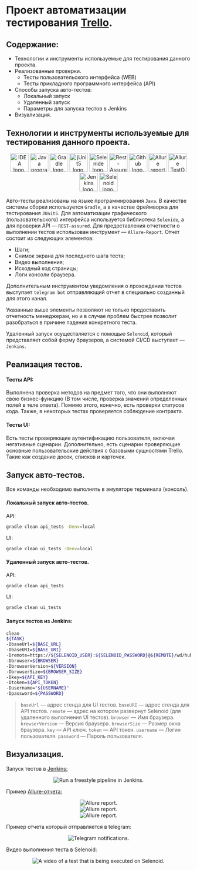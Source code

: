 # Проект автоматизации тестирования [Trello](https://trello.com/).

## Содержание:

- Технологии и инструменты используемые для тестирования данного проекта.
- Реализованные проверки.
    - Тесты пользовательского интерфейса (WEB)
    - Тесты прикладного программного интерфейса (API)
- Способы запуска авто-тестов:
    - Локальный запуск
    - Удаленный запуск
    - Параметры для запуска тестов в Jenkins
- Визуализация.

## Технологии и инструменты используемые для тестирования данного проекта.

<p style="text-align: center;">
<a href="https://www.jetbrains.com/idea/"> <img src="media/images/logos/idea.svg" height="50" width="50" alt="IDEA logo."/></a>
<a href="https://www.java.com/"> <img src="media/images/logos/java.svg" height="50" width="50" alt="Java programming language logo."/></a>
<a href="https://gradle.org/"> <img src="media/images/logos/gradle.svg" height="50" width="50" alt="Gradle logo."/></a>
<a href="https://junit.org/junit5/"> <img src="media/images/logos/jUnit.svg" height="50" width="50" alt="jUnit5 logo."/></a>
<a href="https://selenide.org/"> <img src="media/images/logos/selenide.svg" height="50" width="50" alt="Selenide logo."/></a>
<a href="https://rest-assured.io/"> <img src="media/images/logos/restAssured.svg" width="50" height="50" alt="Rest-Assured logo."/></a>
<a href="https://github.com/"> <img src="media/images/logos/github.svg" height="50" width="50" alt="Github logo."/></a>
<a href="https://allurereport.org/"> <img src="media/images/logos/allure.svg" height="50" width="50" alt="Allure report logo."/></a>
<a href="https://qameta.io/"> <img src="media/images/logos/allureTestOps.svg" height="50" width="50" alt="Allure TestOps logo.">
<a href="https://www.jenkins.io/"> <img src="media/images/logos/jenkins.svg" height="50" width="50" alt="Jenkins logo."/></a>
<a href="https://aerokube.com/selenoid/"> <img src="media/images/logos/selenoid.svg" height="50" width="50" alt="Selenoid logo."></a>
</p>

Авто-тесты реализованы на языке программирования `Java`.
В качестве системы сборки используется `Gradle`, а в качестве фреймворка для тестирования `JUnit5`.
Для автоматизации графического (пользовательского) интерфейса используется библиотека `Selenide`, а для проверки API —
`REST-assured`.
Для предоставления отчетности о выполнении тестов использован инструмент — `Allure-Report`.
Отчет состоит из следующих элементов:

- Шаги;
- Снимок экрана для последнего шага теста;
- Видео выполнения;
- Исходный код страницы;
- Логи консоли браузера.

Дополнительным инструментом уведомления о прохождении тестов выступает ```telegram bot``` отправляющий отчет в
специально созданный для этого канал.

Указанные выше элементы позволяют не только предоставить отчетность менеджерам, но и в случае проблем быстрее позволит
разобраться в причине падения конкретного теста.

Удаленный запуск осуществляется с помощью `Selenoid`, который представляет собой ферму браузеров, а системой CI/CD
выступает — `Jenkins`.

## Реализация тестов.

#### Тесты API:
Выполнена проверка методов на предмет того, что они выполняют свою бизнес-функцию (В том числе, проверка значений определенных полей в теле ответа).
Помимо этого, конечно, есть проверки статусов кода. Также, в некоторых тестах проверяется соблюдение контракта.

#### Тесты UI:
Есть тесты проверяющие аутентификацию пользователя, включая негативные сценарии.
Дополнительно, есть сценарии проверяющие основные пользовательские действия с базовыми сущностями Trello. Такие как создание досок, списков и карточек.

## Запуск авто-тестов.

Все команды необходимо выполнять в эмуляторе терминала (консоль).

#### Локальный запуск авто-тестов.

API:

```bash
gradle clean api_tests -Denv=local
```

UI:

```bash
gradle clean ui_tests -Denv=local
```

#### Удаленный запуск авто-тестов.

API:

```bash
gradle clean api_tests
```

UI:

```bash
gradle clean ui_tests
```

#### Запуск тестов из Jenkins:

```bash
clean
${TASK}
-DbaseUrl=${BASE_URL}
-DbaseURI=${BASE_URI}
-Dremote=https://${SELENOID_USER}:${SELENOID_PASSWORD}@${REMOTE}/wd/hub
-Dbrowser=${BROWSER}
-DbrowserVersion=${VERSION}
-DbrowserSize=${BROWSER_SIZE}
-Dkey=${API_KEY}
-Dtoken=${API_TOKEN}
-Dusername="${USERNAME}"
-Dpassword=${PASSWORD}
```
> `baseUrl` — адрес стенда для UI тестов.
> `baseURI` — адрес стенда для API тестов.
> `remote` — адрес на котором развернут Selenoid (для удаленного выполнения UI тестов).
> `browser` — Имя браузера.
> `browserVersion` — Версия браузера.
> `browserSize` — Размер окна браузера.
> `key` — API ключ.
> `token` — API токен.
> `username` — Логин пользователя.
> `password` — Пароль пользователя.

## Визуализация.

Запуск тестов в <a href="https://jenkins.autotests.cloud/job/C31-arb_cs01-DiplomaProject/"> Jenkins: </a>
<div style="text-align: center;">
    <img src="media/images/screenshots/jenkins.png" alt="Run a freestyle pipeline in Jenkins.">
</div>


Пример <a href="https://jenkins.autotests.cloud/job/C31-arb_cs01-DiplomaProject/30/allure/"> Allure-отчета: </a>
<div style="text-align: center;">
    <img src="media/images/screenshots/allureMain.png" alt="Allure report.">
</div>

<div style="text-align: center;">
    <img src="media/images/screenshots/allureByTests.png" alt="Allure report.">
</div>

<div style="text-align: center;">
    <img src="media/images/screenshots/allureUITests.png" alt="Allure report.">
</div>

Пример отчета который отправляется в telegram:
<div style="text-align: center;">
    <img src="media/images/screenshots/telegramNotifications.png" alt="Telegram notifications.">
</div>

Видео выполнения теста в Selenoid:
<div style="text-align: center;">
    <img src="media/videos/successfulLogInTest.gif" alt="A video of a test that is being executed on Selenoid.">
</div>
